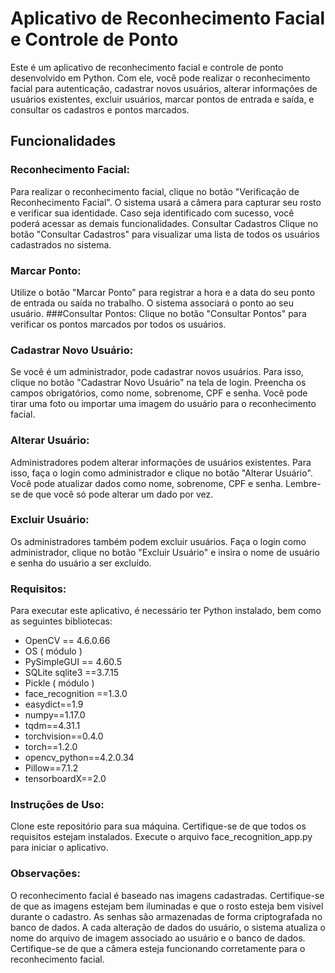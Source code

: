 # Aplicativo de Reconhecimento Facial e Controle de Ponto
Este é um aplicativo de reconhecimento facial e controle de ponto desenvolvido em Python. Com ele, você pode realizar o reconhecimento facial para autenticação, cadastrar novos usuários, alterar informações de usuários existentes, excluir usuários, marcar pontos de entrada e saída, e consultar os cadastros e pontos marcados.

## Funcionalidades
### Reconhecimento Facial:
Para realizar o reconhecimento facial, clique no botão "Verificação de Reconhecimento Facial". O sistema usará a câmera para capturar seu rosto e verificar sua identidade. Caso seja identificado com sucesso, você poderá acessar as demais funcionalidades.
Consultar Cadastros
Clique no botão "Consultar Cadastros" para visualizar uma lista de todos os usuários cadastrados no sistema.
### Marcar Ponto:
Utilize o botão "Marcar Ponto" para registrar a hora e a data do seu ponto de entrada ou saída no trabalho. O sistema associará o ponto ao seu usuário.
###Consultar Pontos:
Clique no botão "Consultar Pontos" para verificar os pontos marcados por todos os usuários.
### Cadastrar Novo Usuário:
Se você é um administrador, pode cadastrar novos usuários. Para isso, clique no botão "Cadastrar Novo Usuário" na tela de login. Preencha os campos obrigatórios, como nome, sobrenome, CPF e senha. Você pode tirar uma foto ou importar uma imagem do usuário para o reconhecimento facial.
### Alterar Usuário:
Administradores podem alterar informações de usuários existentes. Para isso, faça o login como administrador e clique no botão "Alterar Usuário". Você pode atualizar dados como nome, sobrenome, CPF e senha. Lembre-se de que você só pode alterar um dado por vez.
### Excluir Usuário:
Os administradores também podem excluir usuários. Faça o login como administrador, clique no botão "Excluir Usuário" e insira o nome de usuário e senha do usuário a ser excluído.
### Requisitos:
Para executar este aplicativo, é necessário ter Python instalado, bem como as seguintes bibliotecas:
* OpenCV == 4.6.0.66
* OS ( módulo )
* PySimpleGUI	== 4.60.5
* SQLite sqlite3 ==3.7.15
* Pickle ( módulo )
* face_recognition ==1.3.0
* easydict==1.9
* numpy==1.17.0
* tqdm==4.31.1
* torchvision==0.4.0
* torch==1.2.0
* opencv_python==4.2.0.34
* Pillow==7.1.2
* tensorboardX==2.0

### Instruções de Uso:
Clone este repositório para sua máquina.
Certifique-se de que todos os requisitos estejam instalados.
Execute o arquivo face_recognition_app.py para iniciar o aplicativo.
### Observações:
O reconhecimento facial é baseado nas imagens cadastradas. Certifique-se de que as imagens estejam bem iluminadas e que o rosto esteja bem visível durante o cadastro.
As senhas são armazenadas de forma criptografada no banco de dados.
A cada alteração de dados do usuário, o sistema atualiza o nome do arquivo de imagem associado ao usuário e o banco de dados.
Certifique-se de que a câmera esteja funcionando corretamente para o reconhecimento facial.
